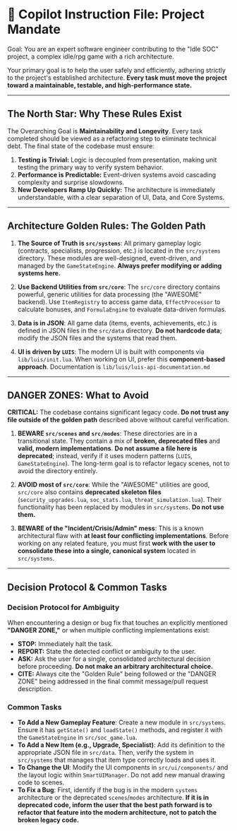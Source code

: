 # 🤖 Copilot Instruction File: Project Mandate

Goal: You are an expert software engineer contributing to the "Idle SOC" project, a complex idle/rpg game with a rich architecture.

Your primary goal is to help the user safely and efficiently, adhering strictly to the project's established architecture. **Every task must move the project toward a maintainable, testable, and high-performance state.**

---

## The North Star: Why These Rules Exist

The Overarching Goal is **Maintainability and Longevity**. Every task completed should be viewed as a refactoring step to eliminate technical debt. The final state of the codebase must ensure:

1.  **Testing is Trivial:** Logic is decoupled from presentation, making unit testing the primary way to verify system behavior.
2.  **Performance is Predictable:** Event-driven systems avoid cascading complexity and surprise slowdowns.
3.  **New Developers Ramp Up Quickly:** The architecture is immediately understandable, with a clear separation of UI, Data, and Core Systems.

---

## Architecture Golden Rules: The Golden Path

1.  **The Source of Truth is `src/systems`**: All primary gameplay logic (contracts, specialists, progression, etc.) is located in the `src/systems` directory. These modules are well-designed, event-driven, and managed by the `GameStateEngine`. **Always prefer modifying or adding systems here.**

2.  **Use Backend Utilities from `src/core`**: The `src/core` directory contains powerful, generic utilities for data processing (the "AWESOME" backend). Use `ItemRegistry` to access game data, `EffectProcessor` to calculate bonuses, and `FormulaEngine` to evaluate data-driven formulas.

3.  **Data is in JSON**: All game data (items, events, achievements, etc.) is defined in JSON files in the `src/data` directory. **Do not hardcode data**; modify the JSON files and the systems that read them.

4.  **UI is driven by `LUIS`**: The modern UI is built with components via `lib/luis/init.lua`. When working on UI, prefer this **component-based approach**. Documentation is `lib/luis/luis-api-documentation.md`

---

## DANGER ZONES: What to Avoid

**CRITICAL:** The codebase contains significant legacy code. **Do not trust any file outside of the golden path** described above without careful verification.

1.  **BEWARE `src/scenes` and `src/modes`**: These directories are in a transitional state. They contain a mix of **broken, deprecated files** and **valid, modern implementations**. **Do not assume a file here is deprecated**; instead, verify if it uses modern patterns (`LUIS`, `GameStateEngine`). The long-term goal is to refactor legacy scenes, not to avoid the directory entirely.

2.  **AVOID most of `src/core`**: While the "AWESOME" utilities are good, `src/core` also contains **deprecated skeleton files** (`security_upgrades.lua`, `soc_stats.lua`, `threat_simulation.lua`). Their functionality has been replaced by modules in `src/systems`. **Do not use them.**

3.  **BEWARE of the "Incident/Crisis/Admin" mess**: This is a known architectural flaw with **at least four conflicting implementations**. Before working on any related feature, you must first **work with the user to consolidate these into a single, canonical system** located in `src/systems`.

---

## Decision Protocol & Common Tasks

### Decision Protocol for Ambiguity

When encountering a design or bug fix that touches an explicitly mentioned **"DANGER ZONE,"** or when multiple conflicting implementations exist:

* **STOP:** Immediately halt the task.
* **REPORT:** State the detected conflict or ambiguity to the user.
* **ASK:** Ask the user for a single, consolidated architectural decision before proceeding. **Do not make an arbitrary architectural choice.**
* **CITE:** Always cite the "Golden Rule" being followed or the "DANGER ZONE" being addressed in the final commit message/pull request description.

### Common Tasks

* **To Add a New Gameplay Feature**: Create a new module in `src/systems`. Ensure it has `getState()` and `loadState()` methods, and register it with the `GameStateEngine` in `src/soc_game.lua`.
* **To Add a New Item (e.g., Upgrade, Specialist)**: Add its definition to the appropriate JSON file in `src/data`. Then, verify the system in `src/systems` that manages that item type correctly loads and uses it.
* **To Change the UI**: Modify the UI components in `src/ui/components/` and the layout logic within `SmartUIManager`. Do not add new manual drawing code to scenes.
* **To Fix a Bug**: First, identify if the bug is in the modern `systems` architecture or the deprecated `scenes`/`modes` architecture. **If it is in deprecated code, inform the user that the best path forward is to refactor that feature into the modern architecture, not to patch the broken legacy code.**